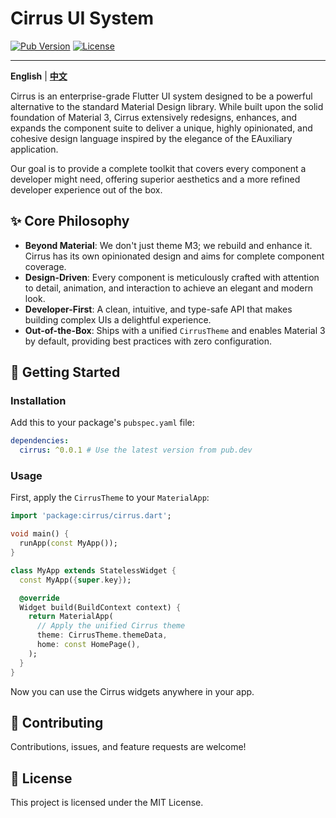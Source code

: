 # Cirrus UI System

[![Pub Version](https://img.shields.io/pub/v/cirrus?style=flat-square)](https://pub.dev/packages/cirrus)
[![License](https://img.shields.io/github/license/ycccccccy/cirrus?style=flat-square)](https://github.com/ycccccccy/cirrus/blob/main/LICENSE)

---

**English** | [**中文**](./README_zh.md)

Cirrus is an enterprise-grade Flutter UI system designed to be a powerful alternative to the standard Material Design library. While built upon the solid foundation of Material 3, Cirrus extensively redesigns, enhances, and expands the component suite to deliver a unique, highly opinionated, and cohesive design language inspired by the elegance of the EAuxiliary application.

Our goal is to provide a complete toolkit that covers every component a developer might need, offering superior aesthetics and a more refined developer experience out of the box.

## ✨ Core Philosophy

- **Beyond Material**: We don't just theme M3; we rebuild and enhance it. Cirrus has its own opinionated design and aims for complete component coverage.
- **Design-Driven**: Every component is meticulously crafted with attention to detail, animation, and interaction to achieve an elegant and modern look.
- **Developer-First**: A clean, intuitive, and type-safe API that makes building complex UIs a delightful experience.
- **Out-of-the-Box**: Ships with a unified `CirrusTheme` and enables Material 3 by default, providing best practices with zero configuration.

## 🚀 Getting Started

### Installation

Add this to your package's `pubspec.yaml` file:

```yaml
dependencies:
  cirrus: ^0.0.1 # Use the latest version from pub.dev
```

### Usage

First, apply the `CirrusTheme` to your `MaterialApp`:

```dart
import 'package:cirrus/cirrus.dart';

void main() {
  runApp(const MyApp());
}

class MyApp extends StatelessWidget {
  const MyApp({super.key});

  @override
  Widget build(BuildContext context) {
    return MaterialApp(
      // Apply the unified Cirrus theme
      theme: CirrusTheme.themeData,
      home: const HomePage(),
    );
  }
}
```

Now you can use the Cirrus widgets anywhere in your app.

## 🤝 Contributing

Contributions, issues, and feature requests are welcome!

## 📄 License

This project is licensed under the MIT License.
